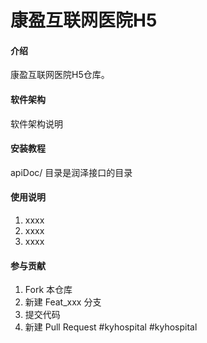 # 康盈互联网医院H5

#### 介绍
康盈互联网医院H5仓库。

#### 软件架构
软件架构说明


#### 安装教程
apiDoc/ 目录是润泽接口的目录


#### 使用说明

1.  xxxx
2.  xxxx
3.  xxxx

#### 参与贡献

1.  Fork 本仓库
2.  新建 Feat_xxx 分支
3.  提交代码
4.  新建 Pull Request
#kyhospital
#kyhospital
